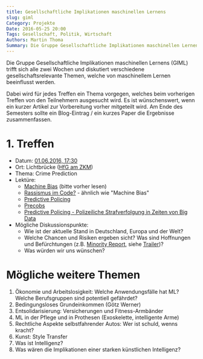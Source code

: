 ```yaml
---
title: Gesellschaftliche Implikationen maschinellen Lernens
slug: giml
Category: Projekte
Date: 2016-05-25 20:00
Tags: Gesellschaft, Politik, Wirtschaft
Authors: Martin Thoma
Summary: Die Gruppe Gesellschaftliche Implikationen maschinellen Lernens (GIML) trifft sich alle zwei Wochen und diskutiert verschiedene gesellschaftsrelevante Themen, welche von maschinellem Lernen beeinflusst werden.
---
```


Die Gruppe Gesellschaftliche Implikationen maschinellen Lernens (GIML) trifft
sich alle zwei Wochen und diskutiert verschiedene gesellschaftsrelevante
Themen, welche von maschinellem Lernen beeinflusst werden.

Dabei wird für jedes Treffen ein Thema vorgegen, welches beim vorherigen
Treffen von den Teilnehmern ausgesucht wird. Es ist wünschenswert, wenn ein
kurzer Artikel zur Vorbereitung vorher mitgeteilt wird. Am Ende des Semesters
sollte ein Blog-Eintrag / ein kurzes Paper die Ergebnisse zusammenfassen.


# 1. Treffen

* Datum: [01.06.2016, 17:30](http://www.timeanddate.com/worldclock/fixedtime.html?msg=1.+GIML&iso=20160601T1730&p1=964&ah=1&am=30)
* Ort: Lichtbrücke ([HfG am ZKM](https://goo.gl/maps/UUpzkTaTDNo))
* Thema: Crime Prediction
* Lektüre:
    * [Machine Bias](https://www.propublica.org/article/machine-bias-risk-assessments-in-criminal-sentencing) (bitte vorher lesen)
    * [Rassismus im Code?](https://www.wired.de/collection/latest/rassismus-im-code-algorithmen-der-us-justiz-benachteiligen-systematisch-schwarze) - ähnlich wie "Machine Bias"
    * [Predictive Policing](https://de.wikipedia.org/wiki/Predictive_Policing)
    * [Precobs](https://de.wikipedia.org/wiki/Precobs)
    * [Predictive Policing - Polizeiliche Strafverfolgung in Zeiten von Big Data](http://www.abida.de/de/blog-item/predictive-policing-%E2%80%93-polizeiliche-strafverfolgung-zeiten-von-big-data)
* Mögliche Diskussionspunkte:
    * Wie ist der aktuelle Stand in Deutschland, Europa und der Welt?
    * Welche Chancen und Risiken ergeben sicht? Was sind Hoffnungen und
    Befürchtungen (z.B. [Minority Report](https://en.wikipedia.org/wiki/Minority_Report_(film)), siehe [Trailer](https://www.youtube.com/watch?v=lG7DGMgfOb8))?
    * Was würden wir uns wünschen?


# Mögliche weitere Themen

1. Ökonomie und Arbeitslosigkeit: Welche Anwendungsfälle hat ML? Welche Berufsgruppen sind potentiell gefährdet?
2. Bedingungsloses Grundeinkommen (Götz Werner)
3. Entsolidarisierung: Versicherungen und Fitness-Armbänder
5. ML in der Pflege und in Prothesen (Exoskelette, intelligente Arme)
6. Rechtliche Aspekte selbstfahrender Autos: Wer ist schuld, wenns kracht?
7. Kunst: Style Transfer
8. Was ist Intelligenz?
9. Was wären die Implikationen einer starken künstlichen Intelligenz?
